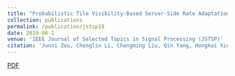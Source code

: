```yaml
---
title: "Probabilistic Tile Visibility-Based Server-Side Rate Adaptation for Adaptive 360-Degree Video Streaming"
collection: publications
permalink: /publication/jstsp19
date: 2019-06-1
venue: 'IEEE Journal of Selected Topics in Signal Processing (JSTSP)'
citation: 'Junni Zou, Chenglin Li, Chengming Liu, Qin Yang, Hongkai Xiong, Eckehard Steinbach, “Probabilistic Tile Visibility-Based Server-Side Rate Adaptation for Adaptive 360-Degree Video Streaming”, accepted by IEEE Journal of Selected Topics in Signal Processing (JSTSP’2019).'
---
```

[PDF](http://QinYang12.github.io/files/jstsp-19.pdf)
